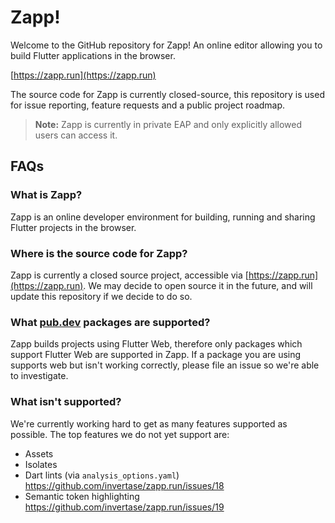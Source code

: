 # Zapp!

Welcome to the GitHub repository for Zapp! An online editor allowing you to build Flutter applications in the browser.

[https://zapp.run](https://zapp.run)

The source code for Zapp is currently closed-source, this repository is used for issue reporting, feature requests and a public project roadmap.

> **Note:** Zapp is currently in private EAP and only explicitly allowed users can access it.

## FAQs

### What is Zapp?

Zapp is an online developer environment for building, running and sharing Flutter projects in the browser.

### Where is the source code for Zapp?

Zapp is currently a closed source project, accessible via [https://zapp.run](https://zapp.run). We may decide to open source it in the future, and will update this repository if we decide to do so.

### What [pub.dev](https://pub.dev) packages are supported?

Zapp builds projects using Flutter Web, therefore only packages which support Flutter Web are supported in Zapp. If a package you are using supports web but isn't working correctly, please file an issue so we're able to investigate.

### What isn't supported?

We're currently working hard to get as many features supported as possible. The top features we do not yet support are:

- Assets
- Isolates
- Dart lints (via `analysis_options.yaml`) https://github.com/invertase/zapp.run/issues/18
- Semantic token highlighting https://github.com/invertase/zapp.run/issues/19
